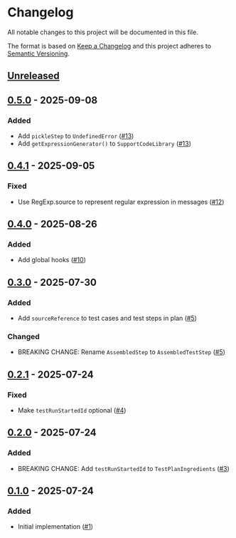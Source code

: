 # Changelog

All notable changes to this project will be documented in this file.

The format is based on [Keep a Changelog](https://keepachangelog.com/en/1.0.0/)
and this project adheres to [Semantic Versioning](https://semver.org/spec/v2.0.0.html).

## [Unreleased]

## [0.5.0] - 2025-09-08
### Added
- Add `pickleStep` to `UndefinedError` ([#13](https://github.com/cucumber/javascript-core/pull/13))
- Add `getExpressionGenerator()` to `SupportCodeLibrary` ([#13](https://github.com/cucumber/javascript-core/pull/13))

## [0.4.1] - 2025-09-05
### Fixed
- Use RegExp.source to represent regular expression in messages ([#12](https://github.com/cucumber/javascript-core/pull/12))

## [0.4.0] - 2025-08-26
### Added
- Add global hooks ([#10](https://github.com/cucumber/javascript-core/pull/10))

## [0.3.0] - 2025-07-30
### Added
- Add `sourceReference` to test cases and test steps in plan ([#5](https://github.com/cucumber/javascript-core/pull/5))

### Changed
- BREAKING CHANGE: Rename `AssembledStep` to `AssembledTestStep` ([#5](https://github.com/cucumber/javascript-core/pull/5))

## [0.2.1] - 2025-07-24
### Fixed
- Make `testRunStartedId` optional ([#4](https://github.com/cucumber/javascript-core/pull/4))

## [0.2.0] - 2025-07-24
### Added
- BREAKING CHANGE: Add `testRunStartedId` to `TestPlanIngredients` ([#3](https://github.com/cucumber/javascript-core/pull/3))

## [0.1.0] - 2025-07-24
### Added
- Initial implementation ([#1](https://github.com/cucumber/javascript-core/pull/1))

[Unreleased]: https://github.com/cucumber/javascript-core/compare/v0.5.0...HEAD
[0.5.0]: https://github.com/cucumber/javascript-core/compare/v0.4.1...v0.5.0
[0.4.1]: https://github.com/cucumber/javascript-core/compare/v0.4.0...v0.4.1
[0.4.0]: https://github.com/cucumber/javascript-core/compare/v0.3.0...v0.4.0
[0.3.0]: https://github.com/cucumber/javascript-core/compare/v0.2.1...v0.3.0
[0.2.1]: https://github.com/cucumber/javascript-core/compare/v0.2.0...v0.2.1
[0.2.0]: https://github.com/cucumber/javascript-core/compare/v0.1.0...v0.2.0
[0.1.0]: https://github.com/cucumber/javascript-core/compare/a08431c...v0.1.0
